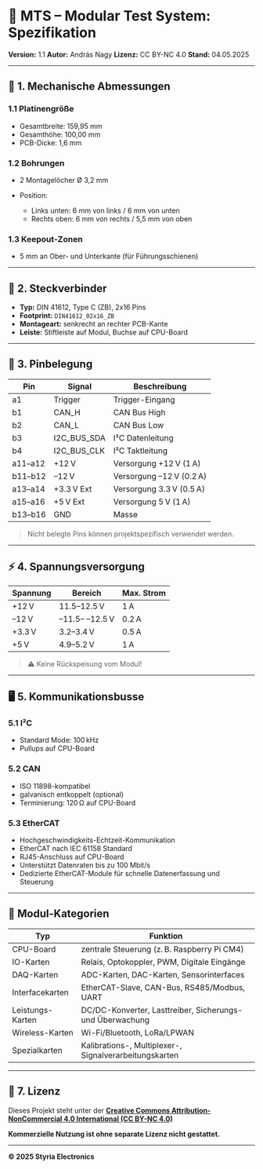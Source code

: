 # 📘 MTS – Modular Test System: Spezifikation

**Version:** 1.1
**Autor:** András Nagy
**Lizenz:** CC BY-NC 4.0
**Stand:** 04.05.2025

---

## 📐 1. Mechanische Abmessungen

### 1.1 Platinengröße

* Gesamtbreite: 159,95 mm
* Gesamthöhe: 100,00 mm
* PCB-Dicke: 1,6 mm

### 1.2 Bohrungen

* 2 Montagelöcher Ø 3,2 mm
* Position:

  * Links unten: 6 mm von links / 6 mm von unten
  * Rechts oben: 6 mm von rechts / 5,5 mm von oben

### 1.3 Keepout-Zonen

* 5 mm an Ober- und Unterkante (für Führungsschienen)

---

## 🔌 2. Steckverbinder

* **Typ:** DIN 41612, Type C (ZB), 2x16 Pins
* **Footprint:** `DIN41612_02x16_ZB`
* **Montageart:** senkrecht an rechter PCB-Kante
* **Leiste:** Stiftleiste auf Modul, Buchse auf CPU-Board

---

## 📍 3. Pinbelegung

| Pin     | Signal        | Beschreibung             |
| ------- | ------------- | ------------------------ |
| a1      | Trigger       | Trigger-Eingang          |
| b1      | CAN\_H        | CAN Bus High             |
| b2      | CAN\_L        | CAN Bus Low              |
| b3      | I2C\_BUS\_SDA | I²C Datenleitung         |
| b4      | I2C\_BUS\_CLK | I²C Taktleitung          |
| a11–a12 | +12 V         | Versorgung +12 V (1 A)   |
| b11–b12 | –12 V         | Versorgung –12 V (0.2 A) |
| a13–a14 | +3.3 V Ext    | Versorgung 3.3 V (0.5 A) |
| a15–a16 | +5 V Ext      | Versorgung 5 V (1 A)     |
| b13–b16 | GND           | Masse                    |

> Nicht belegte Pins können projektspezifisch verwendet werden.

---

## ⚡ 4. Spannungsversorgung

| Spannung | Bereich        | Max. Strom |
| -------- | -------------- | ---------- |
| +12 V    | 11.5–12.5 V    | 1 A        |
| –12 V    | –11.5– –12.5 V | 0.2 A      |
| +3.3 V   | 3.2–3.4 V      | 0.5 A      |
| +5 V     | 4.9–5.2 V      | 1 A        |

> ⚠️ Keine Rückspeisung vom Modul!

---

## 🖥️ 5. Kommunikationsbusse

### 5.1 I²C

* Standard Mode: 100 kHz
* Pullups auf CPU-Board

### 5.2 CAN

* ISO 11898-kompatibel
* galvanisch entkoppelt (optional)
* Terminierung: 120 Ω auf CPU-Board

### 5.3 EtherCAT

* Hochgeschwindigkeits-Echtzeit-Kommunikation
* EtherCAT nach IEC 61158 Standard
* RJ45-Anschluss auf CPU-Board
* Unterstützt Datenraten bis zu 100 Mbit/s
* Dedizierte EtherCAT-Module für schnelle Datenerfassung und Steuerung

---

## 🧩 Modul-Kategorien

| Typ              | Funktion                                                  |
| ---------------- | --------------------------------------------------------- |
| CPU-Board        | zentrale Steuerung (z. B. Raspberry Pi CM4)               |
| IO-Karten        | Relais, Optokoppler, PWM, Digitale Eingänge               |
| DAQ-Karten       | ADC-Karten, DAC-Karten, Sensorinterfaces                  |
| Interfacekarten  | EtherCAT-Slave, CAN-Bus, RS485/Modbus, UART               |
| Leistungs-Karten | DC/DC-Konverter, Lasttreiber, Sicherungs- und Überwachung |
| Wireless-Karten  | Wi-Fi/Bluetooth, LoRa/LPWAN                               |
| Spezialkarten    | Kalibrations-, Multiplexer-, Signalverarbeitungskarten    |

---

## 📄 7. Lizenz

Dieses Projekt steht unter der
[**Creative Commons Attribution-NonCommercial 4.0 International (CC BY-NC 4.0)**](https://creativecommons.org/licenses/by-nc/4.0/)

**Kommerzielle Nutzung ist ohne separate Lizenz nicht gestattet.**

---

**© 2025 Styria Electronics**
